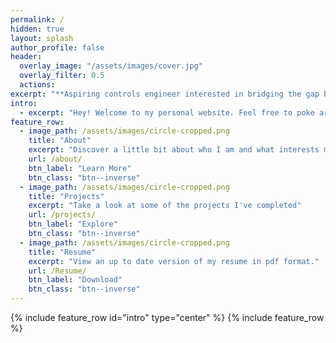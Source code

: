 ```yaml
---
permalink: /
hidden: true
layout: splash
author_profile: false
header:
  overlay_image: "/assets/images/cover.jpg"
  overlay_filter: 0.5
  actions:
excerpt: "**Aspiring controls engineer interested in bridging the gap between control theory and machine learning**"
intro: 
  - excerpt: "Hey! Welcome to my personal website. Feel free to poke aroud to learn a little bit more about me, my interests, my background, and some of the things I've been up to."
feature_row:
  - image_path: /assets/images/circle-cropped.png
    title: "About"
    excerpt: "Discover a little bit about who I am and what interests me."
    url: /about/
    btn_label: "Learn More"
    btn_class: "btn--inverse"
  - image_path: /assets/images/circle-cropped.png
    title: "Projects"
    excerpt: "Take a look at some of the projects I've completed"
    url: /projects/
    btn_label: "Explore"
    btn_class: "btn--inverse"
  - image_path: /assets/images/circle-cropped.png
    title: "Resume"
    excerpt: "View an up to date version of my resume in pdf format."
    url: /Resume/
    btn_label: "Download"
    btn_class: "btn--inverse"
---
```

{% include feature_row id="intro" type="center" %}
{% include feature_row %}
